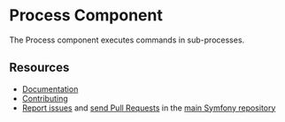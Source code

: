# Process Component

The Process component executes commands in sub-processes.

## Resources

-   [Documentation](https://symfony.com/doc/current/components/process.html)
-   [Contributing](https://symfony.com/doc/current/contributing/index.html)
-   [Report issues](https://github.com/symfony/symfony/issues) and
    [send Pull Requests](https://github.com/symfony/symfony/pulls)
    in the [main Symfony repository](https://github.com/symfony/symfony)
